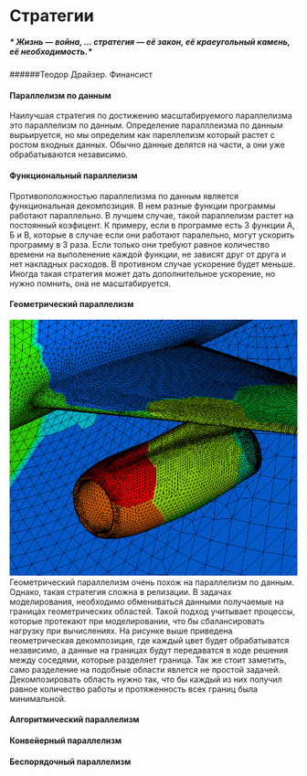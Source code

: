 # Стратегии
##### * Жизнь — война, ... стратегия — её закон, её краеугольный камень, её необходимость.*
######Теодор Драйзер. Финансист


#### Параллелизм по данным 
Наилучшая стратегия по достижению масштабируемого параллелизма это параллелизм по данным. Определение паралллеизма по данным вырьируется, но мы определим как пареллелизм который растет с ростом входных данных. Обычно данные делятся на части, а они уже обрабатываются независимо.  

#### Функциональный параллелизм
Противоположностью параллелизма по данным является функциональная декомпозиция. В нем разные функции программы работают параллельно. В лучшем случае, такой параллелизм растет на постоянный коэфицент. К примеру, если в программе есть 3 функции А, Б и В, которые в случае если они работают паралельно, могут ускорить программу в 3 раза. Если только они требуют равное количество времени на выполенение каждой функции, не зависят друг от друга и нет накладных расходов. В противном случае ускорение будет меньше.
Иногда такая стратегия может дать дополнительное ускорение, но нужно помнить, она не масштабируется.

#### Геометрический параллелизм
![](airplane.png)
Геометрический параллелизм очень похож на параллелизм по данным. Однако, такая стратегия сложна в релизации. В задачах моделирования, необходимо обмениваться данными получаемые на границах геометрических областей. Такой подход учитывает процессы, которые протекают при моделировании, что бы сбалансировать нагрузку при вычислениях. На рисунке выше приведена геометрическая декомпозиция, где каждый цвет будет обрабатыватся независимо, а данные на границах будут передаватся в ходе решения между соседями, которые разделяет граница. Так же стоит заметить, само разделение на подобные области явлется не простой задачей. Декомпозировать область нужно так, что бы каждый из них получил равное количество работы и протяженность всех границ была минимальной. 


#### Aлгоритмический параллелизм
#### Конвейерный параллелизм
#### Беспорядочный параллелизм
